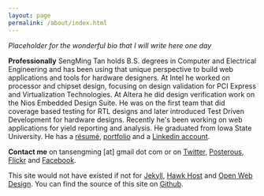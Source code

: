 ```yaml
---
layout: page
permalink: /about/index.html
---
```

*Placeholder for the wonderful bio that I will write here one day*

**Professionally**
SengMing Tan holds B.S. degrees in Computer and Electrical Engineering and has been using that unique perspective to build web applications and tools for hardware designers. At Intel he worked on processor and chipset design, focusing on design validation for PCI Express and Virtualization Technologies. At Altera he did design verification work on the Nios Embedded Design Suite. He was on the first team that did coverage based testing for RTL designs and later introduced Test Driven Development for hardware designs. Recently he's been working on web applications for yield reporting and analysis. He graduated from Iowa State University.
He has a [r&eacute;sum&eacute;][resume], [portfolio][portfolio] and a [Linkedin account][linkedin].

**Contact me**
on tansengming \[at\] gmail dot com or on [Twitter][twitter], [Posterous][post], [Flickr][f] and [Facebook][fb].

This site would not have existed if not for [Jekyll][jekyll], [Hawk Host][h] and [Open Web Design][owd]. You can find the source of this site on [Github][source].

[twitter]: http://twitter.com/sengming
[post]: http://sengming.posterous.com
[f]: http://www.flickr.com/photos/tansengming/
[fb]: http://www.facebook.com/sengming
[jekyll]: http://wiki.github.com/mojombo/jekyll/
[h]: http://hawkhost.com
[owd]: http://www.openwebdesign.org
[source]: http://github.com/tansengming/As-Simple-As-Possible
[resume]: /resume/
[linkedin]: http://my.linkedin.com/in/tansengming
[portfolio]: /portfolio/